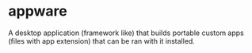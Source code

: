 # appware
A desktop application (framework like) that builds portable custom apps (files with app extension) that can be ran with it installed.
